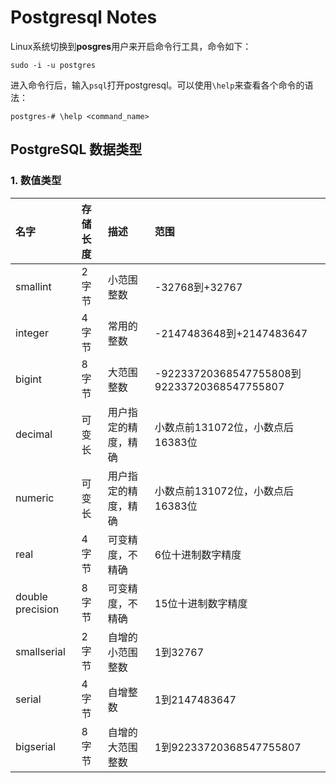 # Postgresql Notes

Linux系统切换到**posgres**用户来开启命令行工具，命令如下：

```shell
sudo -i -u postgres
```

进入命令行后，输入`psql`打开postgresql。可以使用`\help`来查看各个命令的语法：

```shell
postgres-# \help <command_name>
```

## PostgreSQL 数据类型

### 1. 数值类型

| 名字 | 存储长度 | 描述 | 范围 |
| :--- | :------ | :--- | :---- |
| smallint | 2字节 | 小范围整数 | -32768到+32767 |
| integer | 4字节 | 常用的整数 | -2147483648到+2147483647 |
| bigint | 8字节 | 大范围整数 | -92233720368547755808到92233720368547755807 |
| decimal | 可变长 | 用户指定的精度，精确 | 小数点前131072位，小数点后16383位 |
| numeric | 可变长 | 用户指定的精度，精确 | 小数点前131072位，小数点后16383位 |
| real | 4字节 | 可变精度，不精确 | 6位十进制数字精度 |
| double precision | 8字节 | 可变精度，不精确 | 15位十进制数字精度 |
| smallserial | 2字节 | 自增的小范围整数 | 1到32767 |
| serial | 4字节 | 自增整数 | 1到2147483647 |
| bigserial | 8字节 | 自增的大范围整数 | 1到92233720368547755807 |


